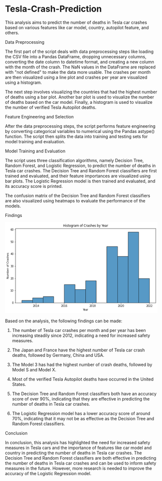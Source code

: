 # Tesla-Crash-Prediction
This analysis aims to predict the number of deaths in Tesla car crashes based on various features like car model, country, autopilot feature, and others.

Data Preprocessing

The first part of the script deals with data preprocessing steps like loading the CSV file into a Pandas DataFrame, dropping unnecessary columns, converting the date column to datetime format, and creating a new column with the month of the crash. The NaN values in the DataFrame are replaced with "not defined" to make the data more usable. The crashes per month are then visualized using a line plot and crashes per year are visualized using a histogram.

The next step involves visualizing the countries that had the highest number of deaths using a bar plot. Another bar plot is used to visualize the number of deaths based on the car model. Finally, a histogram is used to visualize the number of verified Tesla Autopilot deaths.

Feature Engineering and Selection

After the data preprocessing steps, the script performs feature engineering by converting categorical variables to numerical using the Pandas astype() function. The script then splits the data into training and testing sets for model training and evaluation.

Model Training and Evaluation

The script uses three classification algorithms, namely Decision Tree, Random Forest, and Logistic Regression, to predict the number of deaths in Tesla car crashes. The Decision Tree and Random Forest classifiers are first trained and evaluated, and their feature importances are visualized using bar plots. The Logistic Regression model is then trained and evaluated, and its accuracy score is printed.

The confusion matrix of the Decision Tree and Random Forest classifiers are also visualized using heatmaps to evaluate the performance of the models.

Findings

<p align="center">
  <img src="tesla.png" height=300px>
</p>

Based on the analysis, the following findings can be made:

1) The number of Tesla car crashes per month and per year has been increasing steadily since 2012, indicating a need for increased safety measures.

2) The Japan and France have the highest number of Tesla car crash deaths, followed by Germany, China and USA.

3) The Model 3 has had the highest number of crash deaths, followed by Model S and Model X.

4) Most of the verified Tesla Autopilot deaths have occurred in the United States.

5) The Decision Tree and Random Forest classifiers both have an accuracy score of over 90%, indicating that they are effective in predicting the number of deaths in Tesla car crashes.

6) The Logistic Regression model has a lower accuracy score of around 70%, indicating that it may not be as effective as the Decision Tree and Random Forest classifiers.

Conclusion

In conclusion, this analysis has highlighted the need for increased safety measures in Tesla cars and the importance of features like car model and country in predicting the number of deaths in Tesla car crashes. The Decision Tree and Random Forest classifiers are both effective in predicting the number of deaths in Tesla car crashes and can be used to inform safety measures in the future. However, more research is needed to improve the accuracy of the Logistic Regression model.
